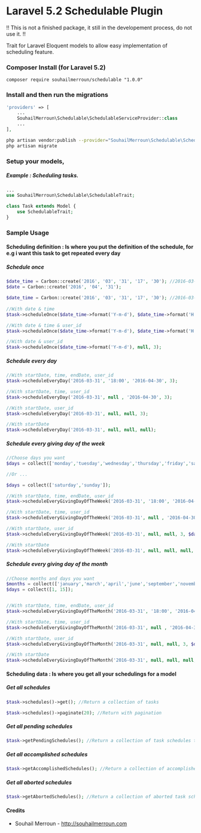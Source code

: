 Laravel 5.2 Schedulable Plugin
============

!! This is not a finished package, it still in the developement process, do not use it. !!


Trait for Laravel Eloquent models to allow easy implementation of scheduling feature.

### Composer Install (for Laravel 5.2)

    composer require souhailmerroun/schedulable "1.0.0"

### Install and then run the migrations

```php
'providers' => [
    ...
	SouhailMerroun\Schedulable\SchedulableServiceProvider::class
    ...
],
```

```bash
php artisan vendor:publish --provider="SouhailMerroun\Schedulable\SchedulableServiceProvider" --tag=migrations
php artisan migrate
```

### Setup your models, 
##### Example : Scheduling tasks.


```php
...
use SouhailMerroun\Schedulable\SchedulableTrait;

class Task extends Model {
	use SchedulableTrait;
}
```

### Sample Usage
#### Scheduling definition : Is where you put the definition of the schedule, for e.g i want this task to get repeated every day

##### Schedule once 
```php
$date_time = Carbon::create('2016', '03', '31', '17', '30'); //2016-03-31 17:30
$date = Carbon::create('2016', '04', '31'); 

$date_time = Carbon::create('2016', '03', '31', '17', '30'); //2016-03-31 17:30
        
//With date & time
$task->scheduleOnce($date_time->format('Y-m-d'), $date_time->format('H:i'));

//With date & time & user_id
$task->scheduleOnce($date_time->format('Y-m-d'), $date_time->format('H:i'), 3);

//With date & user_id
$task->scheduleOnce($date_time->format('Y-m-d'), null, 3);
```

##### Schedule every day 
```php
//With startDate, time, endDate, user_id
$task->scheduleEveryDay('2016-03-31', '18:00', '2016-04-30', 3);

//With startDate, time, user_id
$task->scheduleEveryDay('2016-03-31', null , '2016-04-30', 3);

//With startDate, user_id
$task->scheduleEveryDay('2016-03-31', null, null, 3);

//With startDate
$task->scheduleEveryDay('2016-03-31', null, null, null);
```

##### Schedule every giving day of the week
```php
//Choose days you want
$days = collect(['monday','tuesday','wednesday','thursday','friday','saturday','sunday']);

//Or ...

$days = collect(['saturday','sunday']);

//With startDate, time, endDate, user_id
$task->scheduleEveryGivingDayOfTheWeek('2016-03-31', '18:00', '2016-04-30', 3, $days);

//With startDate, time, user_id
$task->scheduleEveryGivingDayOfTheWeek('2016-03-31', null , '2016-04-30', 3, $days);

//With startDate, user_id
$task->scheduleEveryGivingDayOfTheWeek('2016-03-31', null, null, 3, $days);

//With startDate
$task->scheduleEveryGivingDayOfTheWeek('2016-03-31', null, null, null, $days);
```

##### Schedule every giving day of the month
```php
//Choose months and days you want
$months = collect(['january','march','april','june','september','november']);
$days = collect([1, 15]);


//With startDate, time, endDate, user_id
$task->scheduleEveryGivingDayOfTheMonth('2016-03-31', '18:00', '2016-04-30', 3, $days);

//With startDate, time, user_id
$task->scheduleEveryGivingDayOfTheMonth('2016-03-31', null , '2016-04-30', 3, $days);

//With startDate, user_id
$task->scheduleEveryGivingDayOfTheMonth('2016-03-31', null, null, 3, $days);

//With startDate
$task->scheduleEveryGivingDayOfTheMonth('2016-03-31', null, null, null, $days);
```

#### Scheduling data : Is where you get all your schedulings for a model

##### Get all schedules

```php
$task->schedules()->get(); //Return a collection of tasks

$task->schedules()->paginate(20); //Return with pagination
```

##### Get all pending schedules

```php
$task->getPendingSchedules(); //Return a collection of task schedules that are still waiting for action
```

##### Get all accomplished schedules

```php
$task->getAccomplishedSchedules(); //Return a collection of accomplished task schedules that are completed
```

##### Get all aborted schedules

```php
$task->getAbortedSchedules(); //Return a collection of aborted task schedules that are aborted
```

#### Credits

 - Souhail Merroun - http://souhailmerroun.com